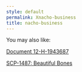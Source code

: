 ```yaml
---
style: default
permalink: Xnacho-business
title: nacho-business
---
```

You may also like:

[Document 12-H-1943687](http://scp-wiki.net/document-12-h-1943687)

[SCP-1487: Beautiful Bones](http://scp-wiki.net/scp-1487)
